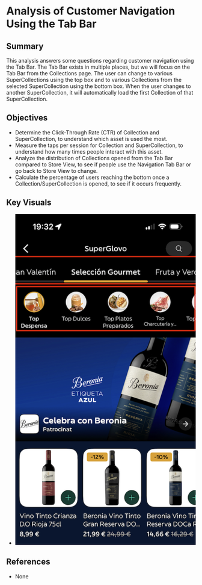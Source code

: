 # Analysis of Customer Navigation Using the Tab Bar

## Summary
This analysis answers some questions regarding customer navigation using the Tab Bar. The Tab Bar exists in multiple places, but we will focus on the Tab Bar from the Collections page. The user can change to various SuperCollections using the top box and to various Collections from the selected SuperCollection using the bottom box. When the user changes to another SuperCollection, it will automatically load the first Collection of that SuperCollection.

## Objectives
- Determine the Click-Through Rate (CTR) of Collection and SuperCollection, to understand which asset is used the most.
- Measure the taps per session for Collection and SuperCollection, to understand how many times people interact with this asset.
- Analyze the distribution of Collections opened from the Tab Bar compared to Store View, to see if people use the Navigation Tab Bar or go back to Store View to change.
- Calculate the percentage of users reaching the bottom once a Collection/SuperCollection is opened, to see if it occurs frequently.

## Key Visuals
- ![Tab Bar Navigation](assets/picture.png)

## References
- None

